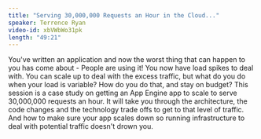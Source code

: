 ```yaml
---
title: "Serving 30,000,000 Requests an Hour in the Cloud..."
speaker: Terrence Ryan
video-id: xbVWbWo31pk
length: "49:21"
---
```

You've written an application and now the worst thing that can happen to you has come about - People are using it! You now have load spikes to deal with. You can scale up to deal with the excess traffic, but what do you do when your load is variable? How do you do that, and stay on budget? This session is a case study on getting an App Engine app to scale to serve 30,000,000 requests an hour. It will take you through the architecture, the code changes and the technology trade offs to get to that level of traffic. And how to make sure your app scales down so running infrastructure to deal with potential traffic doesn't drown you. 
